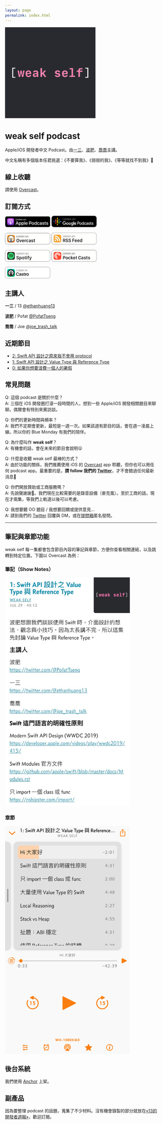 ```yaml
---
layout: page
permalink: index.html
---
```


<img src="og_image.jpg" width="300" />

# weak self podcast

Apple/iOS 開發者中文 Podcast。由[一三](https://twitter.com/@ethanhuang13)、[波肥](https://twitter.com/@PofatTseng)、[喬喬](https://twitter.com/@joe_trash_talk)主講。

中文名稱有多個版本任君挑選：《不要算我》、《弱弱的我》、《等等就找不到我》🤪

## 線上收聽

請使用 <a href="https://overcast.fm/itunes1474108801/weak-self">Overcast</a>。

## 訂閱方式
<a href="https://podcasts.apple.com/tw/podcast/weak-self/id1474108801"><img src="apple_podcasts.png" width="150"></a> <a href="https://www.google.com/podcasts?feed=aHR0cHM6Ly9hbmNob3IuZm0vcy9jOTE0OTY0L3BvZGNhc3QvcnNz"><img src="google_podcasts.png" width="150"></a>

<a href="https://overcast.fm/itunes1474108801/weak-self"><img src="overcast.png" width="150"></a> <a href="https://
.fm/s/c914964/podcast/rss"><img src="rss_feed.png" width="150"></a>

<a href="https://open.spotify.com/show/4qAJjdyhx5AgHHL4VuTauj"><img src="spotify.png" width="150"></a> <a href="https://pca.st/9Z02"><img src="pocket_casts.png" width="150"></a>

<a href="https://castro.fm/itunes/1474108801"><img src="castro.png" width="150"></a>

## 主講人

**一三** / 13
[@ethanhuang13](https://twitter.com/@ethanhuang13)

**波肥** / Pofat
[@PofatTseng](https://twitter.com/@PofatTseng)

**喬喬** / Joe
[@joe_trash_talk](https://twitter.com/@joe_trash_talk)

## 近期節目

* [2: Swift API 設計之原來我不會用 protocol](https://overcast.fm/+TG_P1H0HI)
* [1: Swift API 設計之 Value Type 與 Reference Type](https://overcast.fm/+TG_McOKDA)
* [0: 如果你想要浪費一個人的暑假](https://overcast.fm/+TG_O9oJ0w)

## 常見問題
Q: 這個 podcast 是關於什麼？  
A: 三個在 iOS 開發圈打滾一段時間的人，想到一些 Apple/iOS 開發相關題目來聊聊。偶爾會有特別來賓訪談。

Q: 你們的更新時間與頻率？  
A: 我們不定期會更新，最短是一週一次。如果該週有節目的話，會在週一凌晨上線。所以你的 Blue Monday 有我們的陪伴。

Q: 為什麼叫作 **weak self**？  
A: 有機會的話，會在未來的節目會說明😛

Q: 什麼是收聽 weak self 最棒的方式？  
A: 由於功能的關係，我們推薦使用 iOS 的 [Overcast](https://overcast.fm/itunes1474108801/weak-self) app 聆聽，但你也可以用任何 podcast app。最重要的是，**請 follow 我們的 [Twitter](https://twitter.com/weak_self)**，才不會錯過任何最新消息🥰

Q: 你們開放贊助或工商服務嗎？  
A: 先說聲謝謝🙏。我們現在比較需要的是錄音設備（麥克風）。至於工商的話，現在才兩集，等我們上軌道以後可以考慮。

Q: 我想要聽 OO 題目 / 我想要回饋或提供意見...  
A: 請到我們的 [Twitter](https://twitter.com/weak_self) 回覆與 DM，或在[提問箱](https://peing.net/zh-TW/weak_self)匿名發問。

<!--
## 如何訂閱？
下面是各大常用的 podcast apps。你可以點擊連結或是直接搜尋 weak self。

### Apple Podcasts / iTunes
https://podcasts.apple.com/tw/podcast/weak-self/id1474108801
> 支援筆記、章節、調整速度

### Overcast（推薦）
https://overcast.fm/itunes1474108801/weak-self
> 支援筆記、章節、調整速度、智慧加速、聲音強化

### Spotify
https://open.spotify.com/show/4qAJjdyhx5AgHHL4VuTauj
> 支援調整速度

### Anchor
https://anchor.fm/weakself
> 支援筆記（僅純文字）、調整速度（三種速度）

### Pocket Casts
https://pca.st/9Z02
> 支援筆記、章節、調整速度、智慧加速、聲音強化

### RSS Feed
https://anchor.fm/s/c914964/podcast/rss
透過這個 feed，你可以用任何 podcast app 訂閱 weak self。直接點連結可能不會是你想要的結果😂，最好複製網址再貼過去。

### 其他 Podcast Apps
* [Breaker](https://www.breaker.audio/weak-self)
* [Google Podcasts](https://www.google.com/podcasts?feed=aHR0cHM6Ly9hbmNob3IuZm0vcy9jOTE0OTY0L3BvZGNhc3QvcnNz)
* [RadioPublic](https://radiopublic.com/weak-self-WxO4K1)
* [Stitcher](https://www.stitcher.com/podcast/anchor-podcasts/weak-self)
-->

---
## 筆記與章節功能

weak self 每一集都會包含節目內容的筆記與章節，方便你查看相關連結，以及跳轉到特定位置。下圖以 Overcast 為例：

### 筆記（Show Notes）
<img src="show_note.jpg" width="414">

### 章節
<img src="chapter_marks.jpg" width="414">

## 後台系統
我們使用 [Anchor](https://anchor.fm/weakself) 上架。

## 副產品
因為要整理 podcast 的話題，蒐集了不少材料。沒有機會錄製的部分就放在[«13的開發者週報»](https://ethanhuang13.substack.com)，歡迎訂閱。
